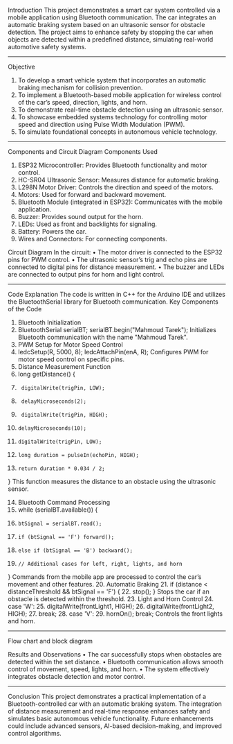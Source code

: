 Introduction
This project demonstrates a smart car system controlled via a mobile application using Bluetooth communication. The car integrates an automatic braking system based on an ultrasonic sensor for obstacle detection. The project aims to enhance safety by stopping the car when objects are detected within a predefined distance, simulating real-world automotive safety systems.

 

________________________________________






Objective
1.	To develop a smart vehicle system that incorporates an automatic braking mechanism for collision prevention.
2.	To implement a Bluetooth-based mobile application for wireless control of the car’s speed, direction, lights, and horn.
3.	To demonstrate real-time obstacle detection using an ultrasonic sensor.
4.	To showcase embedded systems technology for controlling motor speed and direction using Pulse Width Modulation (PWM).
5.	To simulate foundational concepts in autonomous vehicle technology.
________________________________________
Components and Circuit Diagram
Components Used
1.	ESP32 Microcontroller: Provides Bluetooth functionality and motor control.
2.	HC-SR04 Ultrasonic Sensor: Measures distance for automatic braking.
3.	L298N Motor Driver: Controls the direction and speed of the motors.
4.	Motors: Used for forward and backward movement.
5.	Bluetooth Module (integrated in ESP32): Communicates with the mobile application.
6.	Buzzer: Provides sound output for the horn.
7.	LEDs: Used as front and backlights for signaling.
8.	Battery: Powers the car.
9.	Wires and Connectors: For connecting components.









Circuit Diagram
In the circuit:
•	The motor driver is connected to the ESP32 pins for PWM control.
•	The ultrasonic sensor’s trig and echo pins are connected to digital pins for distance measurement.
•	The buzzer and LEDs are connected to output pins for horn and light control.



 
________________________________________






Code Explanation
The code is written in C++ for the Arduino IDE and utilizes the BluetoothSerial library for Bluetooth communication.
Key Components of the Code
1.	Bluetooth Initialization
2.	BluetoothSerial serialBT;
serialBT.begin("Mahmoud Tarek");
Initializes Bluetooth communication with the name "Mahmoud Tarek".
3.	PWM Setup for Motor Speed Control
4.	ledcSetup(R, 5000, 8);
ledcAttachPin(enA, R);
Configures PWM for motor speed control on specific pins.
5.	Distance Measurement Function
6.	long getDistance() {
7.	    digitalWrite(trigPin, LOW);
8.	    delayMicroseconds(2);
9.	    digitalWrite(trigPin, HIGH);
10.	    delayMicroseconds(10);
11.	    digitalWrite(trigPin, LOW);
12.	    long duration = pulseIn(echoPin, HIGH);
13.	    return duration * 0.034 / 2;
}
This function measures the distance to an obstacle using the ultrasonic sensor.






14.	Bluetooth Command Processing
15.	while (serialBT.available()) {
16.	    btSignal = serialBT.read();
17.	    if (btSignal == 'F') forward();
18.	    else if (btSignal == 'B') backward();
19.	    // Additional cases for left, right, lights, and horn
}
Commands from the mobile app are processed to control the car’s movement and other features.
20.	Automatic Braking
21.	if (distance < distanceThreshold && btSignal == 'F') {
22.	    stop();
}
Stops the car if an obstacle is detected within the threshold.
23.	Light and Horn Control
24.	case 'W':
25.	    digitalWrite(frontLight1, HIGH);
26.	    digitalWrite(frontLight2, HIGH);
27.	    break;
28.	case 'V':
29.	    hornOn();
    break;
Controls the front lights and horn.
________________________________________

Flow chart and block diagram  

 












Results and Observations
•	The car successfully stops when obstacles are detected within the set distance.
•	Bluetooth communication allows smooth control of movement, speed, lights, and horn.
•	The system effectively integrates obstacle detection and motor control.
________________________________________
Conclusion
This project demonstrates a practical implementation of a Bluetooth-controlled car with an automatic braking system. The integration of distance measurement and real-time response enhances safety and simulates basic autonomous vehicle functionality. Future enhancements could include advanced sensors, AI-based decision-making, and improved control algorithms.

